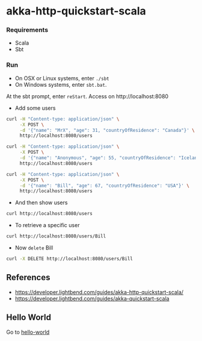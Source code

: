 # akka-http-quickstart-scala

### Requirements
- Scala
- Sbt

### Run

- On OSX or Linux systems, enter `./sbt`
- On Windows systems, enter `sbt.bat`.

At the sbt prompt, enter `reStart`. Access on http://localhost:8080


- Add some users

```bash
curl -H "Content-type: application/json" \
     -X POST \
     -d '{"name": "MrX", "age": 31, "countryOfResidence": "Canada"}' \
     http://localhost:8080/users

curl -H "Content-type: application/json" \
     -X POST \
     -d '{"name": "Anonymous", "age": 55, "countryOfResidence": "Iceland"}' \
     http://localhost:8080/users

curl -H "Content-type: application/json" \
     -X POST \
     -d '{"name": "Bill", "age": 67, "countryOfResidence": "USA"}' \
     http://localhost:8080/users
```

- And then show users

```bash
curl http://localhost:8080/users
```

- To retrieve a specific user

```bash
curl http://localhost:8080/users/Bill
```

- Now `delete` Bill

```bash
curl -X DELETE http://localhost:8080/users/Bill
```

## References
- https://developer.lightbend.com/guides/akka-http-quickstart-scala/
- https://developer.lightbend.com/guides/akka-quickstart-scala

## Hello World

Go to [hello-world](hello-world)
